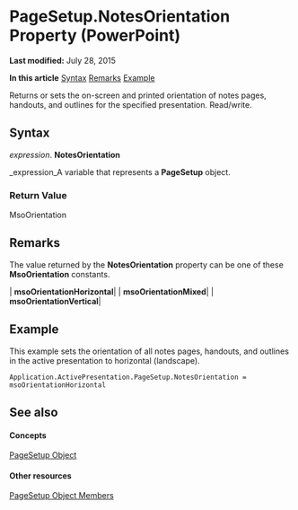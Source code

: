 
# PageSetup.NotesOrientation Property (PowerPoint)

 **Last modified:** July 28, 2015

 **In this article**
 [Syntax](#sectionSection0)
 [Remarks](#sectionSection1)
 [Example](#sectionSection2)


Returns or sets the on-screen and printed orientation of notes pages, handouts, and outlines for the specified presentation. Read/write.


## Syntax
<a name="sectionSection0"> </a>

 _expression_. **NotesOrientation**

 _expression_A variable that represents a  **PageSetup** object.


### Return Value

MsoOrientation


## Remarks
<a name="sectionSection1"> </a>

The value returned by the  **NotesOrientation** property can be one of these **MsoOrientation** constants.



| **msoOrientationHorizontal**|
| **msoOrientationMixed**|
| **msoOrientationVertical**|

## Example
<a name="sectionSection2"> </a>

This example sets the orientation of all notes pages, handouts, and outlines in the active presentation to horizontal (landscape).


```
Application.ActivePresentation.PageSetup.NotesOrientation = msoOrientationHorizontal
```


## See also
<a name="sectionSection2"> </a>


#### Concepts


 [PageSetup Object](aed5649c-59d7-08d2-0a01-3385e5a9b5ff.md)
#### Other resources


 [PageSetup Object Members](67ea7ba9-e55a-1c27-7067-6d92eb28cae7.md)
